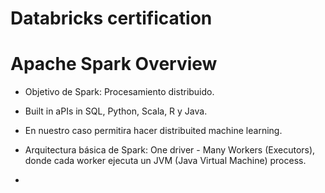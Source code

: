# Databricks certification

# Apache Spark Overview

- Objetivo de Spark: Procesamiento distribuido.
- Built in aPIs in SQL, Python, Scala, R y Java.
- En nuestro caso permitira hacer distribuited machine learning.

- Arquitectura básica de Spark: One driver - Many Workers (Executors), donde cada worker ejecuta un JVM (Java Virtual Machine) process.

- 
